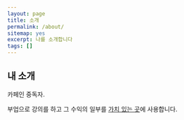 ```yaml
---
layout: page
title: 소개
permalink: /about/
sitemap: yes
excerpt: 나를 소개합니다
tags: []
---
```


## 내 소개

카페인 중독자.

부업으로 강의를 하고 그 수익의 일부를 [가치 있는 곳](https://kangtegong.github.io/charity/)에 사용합니다.
